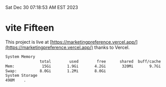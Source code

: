 Sat Dec 30 07:18:53 AM EST 2023

# vite Fifteen


This project is live at [https://marketingpreference.vercel.app/](https://marketingpreference.vercel.app/) thanks to Vercel.

```bash
System Memory
               total        used        free      shared  buff/cache   available
Mem:            15Gi       1.9Gi       4.2Gi       320Mi       9.7Gi        13Gi
Swap:          8.0Gi       1.2Mi       8.0Gi
System Storage
498M	.
